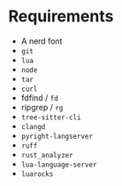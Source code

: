 # Requirements

- A nerd font
- `git`
- `lua`
- `node`
- `tar`
- `curl`
- fdfind / `fd`
- ripgrep / `rg`
- `tree-sitter-cli`
- `clangd`
- `pyright-langserver`
- `ruff`
- `rust_analyzer`
- `lua-language-server`
- `luarocks`

